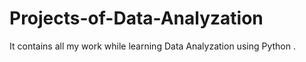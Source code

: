 # Projects-of-Data-Analyzation
It contains all my work while learning Data Analyzation using Python .
